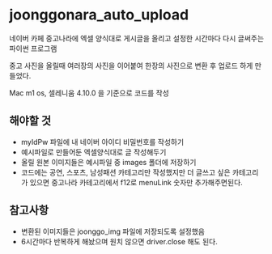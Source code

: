 # joonggonara_auto_upload
네이버 카페 중고나라에 엑셀 양식대로 게시글을 올리고 설정한 시간마다 다시 글써주는 파이썬 프로그램

중고 사진을 올릴때 여러장의 사진을 이어붙여 한장의 사진으로 변환 후 업로드 하게 만들었다.

Mac m1 os, 셀레니움 4.10.0 을 기준으로 코드를 작성

## 해야할 것
- myIdPw 파일에 내 네이버 아이디 비밀번호를 작성하기
- 예시파일로 만들어둔 엑셀양식대로 글 작성해두기
- 올릴 원본 이미지들은 예시파일 중 images 폴더에 저장하기
- 코드에는 공연, 스포츠, 남성패션 카테고리만 작성했지만 더 글쓰고 싶은 카테고리가 있으면 중고나라 카테고리에서 f12로 menuLink 숫자만 추가해주면된다.

## 참고사항

- 변환된 이미지들은 joonggo_img 파일에 저장되도록 설정했음
- 6시간마다 반복하게 해놨으며 원치 않으면 driver.close 해도 된다.



